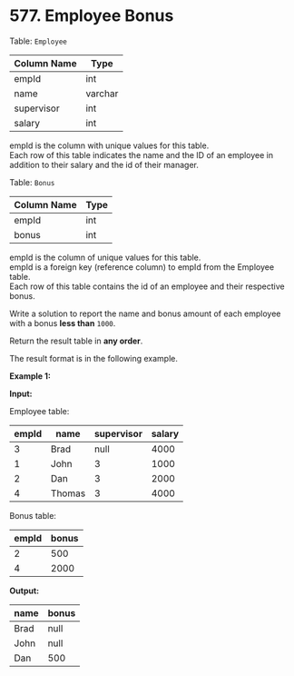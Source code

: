 # 577. Employee Bonus

Table: `Employee`

| Column Name | Type    |
| ----------- | ------- |
| empId       | int     |
| name        | varchar |
| supervisor  | int     |
| salary      | int     |

empId is the column with unique values for this table. </br>
Each row of this table indicates the name and the ID of an employee in addition to their salary and the id of their manager.

Table: `Bonus`

| Column Name | Type |
| ----------- | ---- |
| empId       | int  |
| bonus       | int  |

empId is the column of unique values for this table. </br>
empId is a foreign key (reference column) to empId from the Employee table. </br>
Each row of this table contains the id of an employee and their respective bonus.
 
Write a solution to report the name and bonus amount of each employee with a bonus **less than** `1000`.

Return the result table in **any order**.

The result format is in the following example.

**Example 1:**

**Input:**

Employee table:

| empId | name   | supervisor | salary |
| ----- | ------ | ---------- | ------ |
| 3     | Brad   | null       | 4000   |
| 1     | John   | 3          | 1000   |
| 2     | Dan    | 3          | 2000   |
| 4     | Thomas | 3          | 4000   |

Bonus table:

| empId | bonus |
| ----- | ----- |
| 2     | 500   |
| 4     | 2000  |

**Output:** 

| name | bonus |
| ---- | ----- |
| Brad | null  |
| John | null  |
| Dan  | 500   |